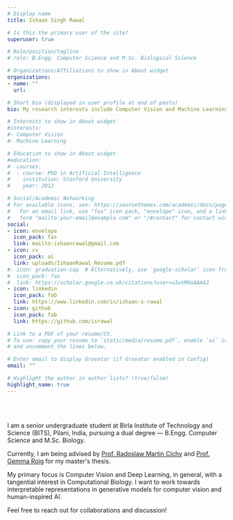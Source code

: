 ```yaml
---
# Display name
title: Ishaan Singh Rawal

# Is this the primary user of the site?
superuser: true

# Role/position/tagline
# role: B.Engg. Computer Science and M.Sc. Biological Science

# Organizations/Affiliations to show in About widget
organizations:
- name: ""
  url: 

# Short bio (displayed in user profile at end of posts)
bio: My research interests include Computer Vision and Machine Learning

# Interests to show in About widget
#interests:
#- Computer Vision
#- Machine Learning

# Education to show in About widget
#education:
#  courses:
#  - course: PhD in Artificial Intelligence
#    institution: Stanford University
#    year: 2012

# Social/Academic Networking
# For available icons, see: https://sourcethemes.com/academic/docs/page-builder/#icons
#   For an email link, use "fas" icon pack, "envelope" icon, and a link in the
#   form "mailto:your-email@example.com" or "/#contact" for contact widget.
social:
- icon: envelope
  icon_pack: fas
  link: mailto:ishaanrawal@gmail.com
- icon: cv
  icon_pack: ai
  link: uploads/IshaanRawal_Resume.pdf
#- icon: graduation-cap  # Alternatively, use `google-scholar` icon from `ai` icon pack
#  icon_pack: fas
#  link: https://scholar.google.co.uk/citations?user=sIwtMXoAAAAJ
- icon: linkedin
  icon_pack: fab
  link: https://www.linkedin.com/in/ishaan-s-rawal
- icon: github
  icon_pack: fab
  link: https://github.com/israwal

# Link to a PDF of your resume/CV.
# To use: copy your resume to `static/media/resume.pdf`, enable `ai` icons in `params.toml`, 
# and uncomment the lines below.

# Enter email to display Gravatar (if Gravatar enabled in Config)
email: ""

# Highlight the author in author lists? (true/false)
highlight_name: true
---
```

<!-- <DIV align="justify"> -->
<!-- <div class="container vertical-horizontal">
<div> -->
<br>
<br>
<p>
 I am a senior undergraduate student at Birla Institute of Technology and Science (BITS), Pilani, India, pursuing a dual degree &mdash; B.Engg. Computer Science and M.Sc. Biology.</p>
 <p>
Currently, I am being advised by <a href="http://userpage.fu-berlin.de/rmcichy/" target="_blank" rel="noopener">Prof. Radoslaw Martin Cichy</a> and <a href="http://www.cvai.cs.uni-frankfurt.de/" target="_blank" rel="noopener">Prof. Gemma Roig</a> for my master's thesis.

My primary focus is Computer Vision and Deep Learning, in general, with a tangential interest  in Computational Biology. I want to work towards interpretable representations in generative models for
computer vision and human-inspired AI.
</p> 
<p>
Feel free to reach out for collaborations and discussion!
</p>
<!-- </div>
</div> -->
<!-- </DIV> -->

